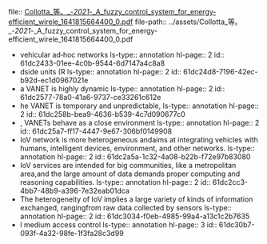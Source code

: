 file:: [Collotta_等。_-_2021_-_A_fuzzy_control_system_for_energy‐efficient_wirele_1641815664400_0.pdf](../assets/Collotta_等。_-_2021_-_A_fuzzy_control_system_for_energy‐efficient_wirele_1641815664400_0.pdf)
file-path:: ../assets/Collotta_等。_-_2021_-_A_fuzzy_control_system_for_energy‐efficient_wirele_1641815664400_0.pdf

- vehicular ad‐hoc networks
  ls-type:: annotation
  hl-page:: 2
  id:: 61dc2433-01ee-4c0b-9544-6d7147a4c8a8
- dside units (R
  ls-type:: annotation
  hl-page:: 2
  id:: 61dc24d8-7196-42ec-b92d-ec1d0967021e
- a VANET is highly dynamic 
  ls-type:: annotation
  hl-page:: 2
  id:: 61dc2577-78a0-41a6-9737-ce33261c612e
- he VANET is temporary and unpredictable,
  ls-type:: annotation
  hl-page:: 2
  id:: 61dc258b-bea9-4636-b539-4c7d090677c0
- , VANETs behave as a close environment
  ls-type:: annotation
  hl-page:: 2
  id:: 61dc25a7-ff17-4447-9e67-306bf0149908
- IoV network is more heterogeneous andaims at integrating vehicles with humans, intelligent devices, environment, and other networks.
  ls-type:: annotation
  hl-page:: 2
  id:: 61dc2a5a-1c32-4a08-b22b-f72e97b83080
- IoV services are intended for big communities, like a metropolitan area,and the large amount of data demands proper computing and reasoning capabilities.
  ls-type:: annotation
  hl-page:: 2
  id:: 61dc2cc3-4bb7-48b9-a396-7e32eab01dca
- The heterogeneity of IoV implies a large variety of kinds of information exchanged, rangingfrom raw data collected by sensors
  ls-type:: annotation
  hl-page:: 2
  id:: 61dc3034-f0eb-4985-99a4-a13c1c2b7635
- l medium access control
  ls-type:: annotation
  hl-page:: 3
  id:: 61dc30b7-093f-4a32-98fe-1f3fa28c3d99